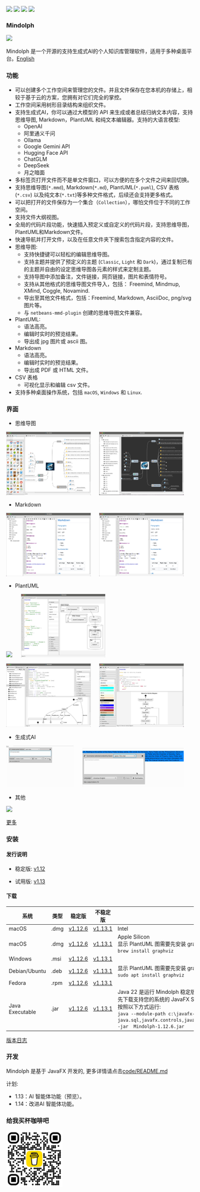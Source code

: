 <p>
	<a title="Releases" target="_blank" href="https://github.com/mindolph/Mindolph/releases"><img src="https://img.shields.io/github/release/mindolph/Mindolph.svg?style=flat-square&color=9CF"></a>
	<a title="Downloads" target="_blank" href="https://github.com/mindolph/Mindolph/releases"><img src="https://img.shields.io/github/downloads/mindolph/Mindolph/total.svg?style=flat-square&color=blueviolet"></a>
	<a title="GitHub Commits" target="_blank" href="https://github.com/mindolph/Mindolph/commits/main/"><img src="https://img.shields.io/github/commit-activity/m/mindolph/Mindolph.svg?style=flat-square"></a>
	<a title="Last Commit" target="_blank" href="https://github.com/mindolph/Mindolph/commits/main/"><img src="https://img.shields.io/github/last-commit/mindolph/Mindolph.svg?style=flat-square&color=FF9900"></a>
</p>


### Mindolph

![](../DemoWorkspace/app_30.png)

Mindolph 是一个开源的支持生成式AI的个人知识库管理软件，适用于多种桌面平台。[English](../README.md)


### 功能
* 可以创建多个工作空间来管理您的文件。并且文件保存在您本机的存储上，相较于基于云的方案，您拥有对它们完全的掌控。
* 工作空间采用树形目录结构来组织文件。
* 支持生成式AI，你可以通过大模型的 API 来生成或者总结归纳文本内容，支持思维导图, Markdown，PlantUML 和纯文本编辑器。支持的大语言模型:
	* OpenAI
	* 阿里通义千问
	* Ollama
	* Google Gemini API
	* Hugging Face API
	* ChatGLM
	* DeepSeek
	* 月之暗面
* 多标签页打开文件而不是单文件窗口，可以方便的在多个文件之间来回切换。
* 支持思维导图(`*.mmd`), Markdown(`*.md`), PlantUML(`*.puml`), CSV 表格(`*.csv`) 以及纯文本(`*.txt`)等多种文件格式，后续还会支持更多格式。
* 可以把打开的文件保存为一个集合（`Collection`），哪怕文件位于不同的工作空间。
* 支持文件大纲视图。
* 全局的代码片段功能，快速插入预定义或自定义的代码片段，支持思维导图，PlantUML和Markdown文件。
* 快速导航并打开文件，以及在任意文件夹下搜索包含指定内容的文件。
* 思维导图:
	* 支持快捷键可以轻松的编辑思维导图。
	* 支持主题并提供了预定义的主题 (`Classic`, `Light` 和 `Dark`)，通过复制已有的主题并自由的设定思维导图各元素的样式来定制主题。
	* 支持导图中添加备注，文件链接，网页链接，图片和表情符号。
	* 支持从其他格式的思维导图文件导入，包括： Freemind, Mindmup, XMind, Coggle, Novamind.
	* 导出至其他文件格式，包括：Freemind, Markdown, AsciiDoc, png/svg 图片等。
	* 与 `netbeans-mmd-plugin` 创建的思维导图文件兼容。
* PlantUML:
	* 语法高亮。
	* 编辑时实时的预览结果。
	* 导出成 jpg 图片或 ascii 图。
* Markdown
	* 语法高亮。
	* 编辑时实时的预览结果。
	* 导出成 PDF 或 HTML 文件。
* CSV 表格
	* 可视化显示和编辑 csv 文件。
* 支持多种桌面操作系统，包括 `macOS`, `Windows` 和 `Linux`.


### 界面
* 思维导图
<p float="left">
	<img src="screenshots/mindmap_light_snippet.jpg" width="45%"/>
	&nbsp;&nbsp;&nbsp;&nbsp;
	<img src="screenshots/mindmap_dark_outline.jpg" width="45%"/>
</p>

* Markdown
<p float="left">
	<img src="screenshots/markdown1.jpg" width="45%"/>
	&nbsp;&nbsp;&nbsp;&nbsp;
	<img src="screenshots/markdown1.jpg" width="45%"/>
</p>

* PlantUML
<p float="left">
	<img src="screenshots/puml_sequence.jpg" width="45%"/>
	&nbsp;&nbsp;&nbsp;&nbsp;
	<img src="screenshots/puml_component2.jpg" width="45%"/>
</p>
<p float="left">
	<img src="screenshots/puml_state.jpg" width="45%"/>
	&nbsp;&nbsp;&nbsp;&nbsp;
	<img src="screenshots/puml_activity_snippet.jpg" width="45%"/>
</p>

* 生成式AI
<p float="left">
	<img src="release-notes/v1.11/v1.11_genai_streaming.gif" width="36%"/>
	&nbsp;&nbsp;&nbsp;&nbsp;
	<img src="release-notes/v1.11/v1.11_genai_summarize.gif" width="54%"/>
</p>

* 其他
<p float="left">
	<img src="screenshots/find_in_files.jpg" width="45%"/>
	&nbsp;&nbsp;&nbsp;&nbsp;
</p>

[更多](screenshots.md)


### 安装

#### 发行说明

* 稳定版: [v1.12](release-notes/v1.12/v1.12_zh_CN.md)

* 试用版: [v1.13](release-notes/v1.13/v1.13_zh_CN.md)

#### 下载

|系统|类型|稳定版|不稳定版|备注|
|----|----|----|----|----|
|macOS|.dmg|[v1.12.6](https://github.com/mindolph/Mindolph/releases/download/v1.12.6/Mindolph-1.12.6-x64.dmg)|[v1.13.1](https://github.com/mindolph/Mindolph/releases/download/v1.13.1/Mindolph-1.13.1-x64.dmg)| Intel |
|macOS|.dmg|[v1.12.6](https://github.com/mindolph/Mindolph/releases/download/v1.12.6/Mindolph-1.12.6-aarch64.dmg) |[v1.13.1](https://github.com/mindolph/Mindolph/releases/download/v1.13.1/Mindolph-1.13.1-aarch64.dmg) | Apple Silicon </br>显示 PlantUML 图需要先安装 graphviz:</br>`brew install graphviz`|
|Windows|.msi|[v1.12.6](https://github.com/mindolph/Mindolph/releases/download/v1.12.6/Mindolph-1.12.6.msi)|[v1.13.1](https://github.com/mindolph/Mindolph/releases/download/v1.13.1/Mindolph-1.13.1.msi)| |
|Debian/Ubuntu|.deb|[v1.12.6](https://github.com/mindolph/Mindolph/releases/download/v1.12.6/Mindolph-1.12.6.deb)|[v1.13.1](https://github.com/mindolph/Mindolph/releases/download/v1.13.1/Mindolph-1.13.1.deb)|	显示 PlantUML 图需要先安装 graphviz:  </br>  `sudo apt install graphviz`|
|Fedora|.rpm|[v1.12.6](https://github.com/mindolph/Mindolph/releases/download/v1.12.6/Mindolph-1.12.6.rpm)|[v1.13.1](https://github.com/mindolph/Mindolph/releases/download/v1.13.1/Mindolph-1.13.1.rpm)| |
|Java Executable|.jar|[v1.12.6](https://github.com/mindolph/Mindolph/releases/download/v1.12.6/Mindolph-1.12.6.jar)|[v1.13.1](https://github.com/mindolph/Mindolph/releases/download/v1.13.1/Mindolph-1.13.1.jar)| Java 22 是运行 Mindolph 稳定版的最低版本要求.   	</br> 先下载支持您的系统的 JavaFX SDK 并解压缩到某个目录，例如: `c:\javafx-sdk-24`, 按照以下方式运行:     </br>`java --module-path c:\javafx-sdk-24\lib --add-modules java.sql,javafx.controls,javafx.fxml,javafx.swing,javafx.web,jdk.crypto.ec -jar  Mindolph-1.12.6.jar` |



[版本日志](change_logs.md)


### 开发
Mindolph 是基于 JavaFX 开发的, 更多详情请点击[code/README.md](../code/README.md)

计划:

* 1.13：AI 智能体功能（预览）。
* 1.14：改进AI 智能体功能。

### 给我买杯咖啡吧

<img src="bmc_qr.png" width="30%"/>
